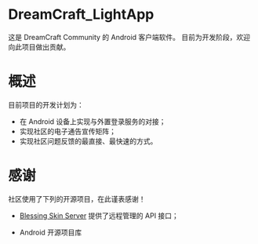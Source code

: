 # DreamCraft_LightApp
这是 DreamCraft Community 的 Android 客户端软件。
目前为开发阶段，欢迎向此项目做出贡献。

# 概述
目前项目的开发计划为：
- 在 Android 设备上实现与外置登录服务的对接；
- 实现社区的电子通告宣传矩阵；
- 实现社区问题反馈的最直接、最快速的方式。

# 感谢
社区使用了下列的开源项目，在此谨表感谢！

- <a href="https://github.com/bs-community/blessing-skin-server" target="_blank">Blessing Skin Server</a> 提供了远程管理的 API 接口；

- Android 开源项目库
